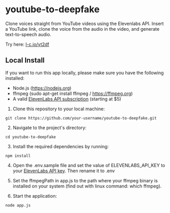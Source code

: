 # youtube-to-deepfake

Clone voices straight from YouTube videos using the Elevenlabs API. Insert a YouTube link, clone the voice from the audio in the video, and generate text-to-speech audio.

Try here: [l-c.io/yt2df](https://l-c.io/yt2df/)

## Local Install

If you want to run this app locally, please make sure you have the following installed:

- Node.js (https://nodejs.org)
- ffmpeg (sudo apt-get install ffmpeg / https://ffmpeg.org)
- A valid [ElevenLabs API subscription](http://elevenlabs.io) (starting at $5)

1. Clone this repository to your local machine:
```
git clone https://github.com/your-username/youtube-to-deepfake.git
```
2. Navigate to the project's directory:
```
cd youtube-to-deepfake
```
3. Install the required dependencies by running:
```
npm install
```
4. Open the .env.sample file and set the value of ELEVENLABS_API_KEY to your [ElevenLabs API key](https://elevenlabs.io). Then rename it to .env

5. Set the ffmpegPath in app.js to the path where your ffmpeg binary is installed on your system (find out with linux command: which ffmpeg).

6. Start the application:
```
node app.js
```


